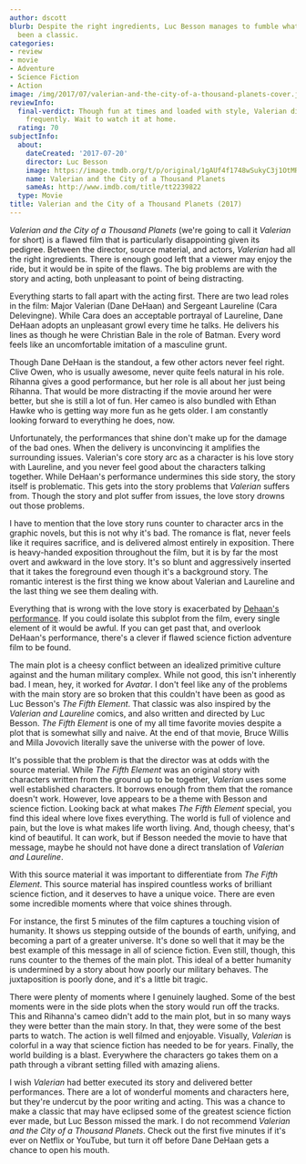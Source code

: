 ```yaml
---
author: dscott
blurb: Despite the right ingredients, Luc Besson manages to fumble what might have
  been a classic.
categories:
- review
- movie
- Adventure
- Science Fiction
- Action
image: /img/2017/07/valerian-and-the-city-of-a-thousand-planets-cover.jpg
reviewInfo:
  final-verdict: Though fun at times and loaded with style, Valerian disappoints too
    frequently. Wait to watch it at home.
  rating: 70
subjectInfo:
  about:
    dateCreated: '2017-07-20'
    director: Luc Besson
    image: https://image.tmdb.org/t/p/original/1gAUf4f1748wSukyC3j1OtMRbeA.jpg
    name: Valerian and the City of a Thousand Planets
    sameAs: http://www.imdb.com/title/tt2239822
  type: Movie
title: Valerian and the City of a Thousand Planets (2017)
---
```


*Valerian and the City of a Thousand Planets* (we're going to call it *Valerian* for short) is a flawed film that is particularly disappointing given its pedigree. Between the director, source material, and actors, *Valerian* had all the right ingredients. There is enough good left that a viewer may enjoy the ride, but it would be in spite of the flaws. The big problems are with  the story and acting,  both unpleasant to point of being distracting. 

Everything starts to fall apart with the acting first. There are two lead roles in the film: Major Valerian (Dane DeHaan) and Sergeant Laureline (Cara Delevingne). While Cara does an acceptable portrayal of Laureline, Dane DeHaan adopts an unpleasant growl every time he talks. He delivers his lines as though he were Christian Bale in the role of Batman. Every word feels like an uncomfortable imitation of a masculine grunt. 

Though Dane DeHaan is the standout, a few other actors never feel right. Clive Owen, who is usually awesome, never quite feels natural in his role. Rihanna gives a good performance, but her role is all about her just being Rihanna. That would be more distracting if the movie around her were better, but she is still a lot of fun. Her cameo is also bundled with Ethan Hawke who is getting way more fun as he gets older. I am constantly looking forward to everything he does, now.

Unfortunately, the performances that shine don't make up for the damage of the bad ones. When the delivery is unconvincing it amplifies the surrounding issues. Valerian's core story arc as a character is his love story with Laureline, and you never feel good about the characters talking together. While DeHaan's performance undermines this side story, the story itself is problematic. This gets into the story problems that *Valerian* suffers from. Though the story and plot suffer from issues, the love story drowns out those problems.

I have to mention that the love story runs counter to character arcs in the graphic novels, but this is not why it's bad. The romance is flat, never feels like it requires sacrifice, and is delivered almost entirely in exposition. There is heavy-handed exposition throughout the film, but it is by far the most overt and awkward in the love story. It's so blunt and aggressively inserted that it takes the foreground even though it's a background story. The romantic interest is the first thing we know about Valerian and Laureline and the last thing we see them dealing with.

Everything that is wrong with the love story is exacerbated by [Dehaan's performance](https://www.youtube.com/watch?v=gc72RUcpLdk). If you could isolate this subplot from the film, every single element of it would be awful. If you can get past that, and overlook DeHaan's performance, there's a clever if flawed science fiction adventure film to be found.

The main plot is a  cheesy conflict between an idealized primitive culture against and the human military complex. While not good, this isn't inherently bad. I mean, hey, it worked for *Avatar*. I don't feel like any of the problems with the main story are so broken that this couldn't have been as good as Luc Besson's *The Fifth Element*. That classic was also inspired by the *Valerian and Laureline* comics, and also written and directed by Luc Besson. *The Fifth Element* is one of my all time favorite movies despite a plot that is somewhat silly and naive. At the end of that movie, Bruce Willis and Milla Jovovich literally save the universe with the power of love.

It's possible that the problem is that the director was at odds with the source material. While *The Fifth Element* was an original story with characters written from the ground up to be together, *Valerian* uses some well established characters. It borrows enough from them that the romance doesn't work. However, love appears to be a theme with Besson and science fiction. Looking back at what makes *The Fifth Element* special, you find this ideal where love fixes everything. The world is full of violence and pain, but the love is what makes life worth living. And, though cheesy, that's kind of beautiful. It can work, but if Besson needed the movie to have that message, maybe he should not have done a direct translation of *Valerian and Laureline*.

With this source material it was important to differentiate from *The Fifth Element*. This source material has inspired countless works of brilliant science fiction, and it deserves to have a unique voice.  There are even some incredible moments where that voice shines through. 

For instance, the first 5 minutes of the film captures a touching vision of humanity. It shows us stepping outside of the bounds of earth, unifying, and becoming a part of a greater universe. It's done so well that it may be the best example of this message in all of science fiction.  Even still, though, this runs counter to the themes of the main plot. This ideal of a better humanity is undermined by a story about how poorly our military behaves. The juxtaposition is poorly done, and it's a little bit tragic.

There were plenty of moments where I genuinely laughed. Some of the best moments were in the side plots when the story would run off the tracks. This and Rihanna's cameo didn't add to the main plot, but in so many ways they were better than the main story. In that, they were some of the best parts to watch. The action is well filmed and enjoyable. Visually, *Valerian* is colorful in a way that science fiction has needed to be for years. Finally, the world building is a blast. Everywhere the characters go takes them on a path through a vibrant setting filled with amazing aliens.

I wish *Valerian* had better executed its story and delivered better performances. There are a lot of wonderful moments and characters here, but they're undercut by the poor writing and acting. This was a chance to make a classic that may have eclipsed some of the greatest science fiction ever made, but Luc Besson missed the mark. I do not recommend *Valerian and the City of a Thousand Planets*. Check out the first five minutes if it's ever on Netflix or YouTube, but turn it off before Dane DeHaan gets a chance to open his mouth.